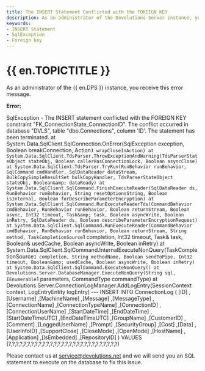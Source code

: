 ```yaml
---
title: The INSERT Statement Conflicted with the FOREIGN KEY
description: As an administrator of the Devolutions Server instance, you receive this error message. SqlException - The INSERT statement conflicted with the FOREIGN KEY
keywords:
- INSERT Statement
- SqlException
- Foreign key
---
```

# {{ en.TOPICTITLE }} 
As an administrator of the {{ en.DPS }} instance, you receive this error message.  

**Error:**  

SqlException - The INSERT statement conflicted with the FOREIGN KEY constraint &quot;FK_ConnectionState_ConnectionID&quot;. The conflict occurred in database &quot;DVLS&quot;, table &quot;dbo.Connections&quot;, column &apos;ID&apos;. The statement has been terminated. at System.Data.SqlClient.SqlConnection.OnError(SqlException exception, Boolean breakConnection, Action`1 wrapCloseInAction) at System.Data.SqlClient.TdsParser.ThrowExceptionAndWarning(TdsParserStateObject stateObj, Boolean callerHasConnectionLock, Boolean asyncClose) at System.Data.SqlClient.TdsParser.TryRun(RunBehavior runBehavior, SqlCommand cmdHandler, SqlDataReader dataStream, BulkCopySimpleResultSet bulkCopyHandler, TdsParserStateObject stateObj, Boolean&amp; dataReady) at System.Data.SqlClient.SqlCommand.FinishExecuteReader(SqlDataReader ds, RunBehavior runBehavior, String resetOptionsString, Boolean isInternal, Boolean forDescribeParameterEncryption) at System.Data.SqlClient.SqlCommand.RunExecuteReaderTds(CommandBehavior cmdBehavior, RunBehavior runBehavior, Boolean returnStream, Boolean async, Int32 timeout, Task&amp; task, Boolean asyncWrite, Boolean inRetry, SqlDataReader ds, Boolean describeParameterEncryptionRequest) at System.Data.SqlClient.SqlCommand.RunExecuteReader(CommandBehavior cmdBehavior, RunBehavior runBehavior, Boolean returnStream, String method, TaskCompletionSource`1 completion, Int32 timeout, Task&amp; task, Boolean&amp; usedCache, Boolean asyncWrite, Boolean inRetry) at System.Data.SqlClient.SqlCommand.InternalExecuteNonQuery(TaskCompletionSource`1 completion, String methodName, Boolean sendToPipe, Int32 timeout, Boolean&amp; usedCache, Boolean asyncWrite, Boolean inRetry) at System.Data.SqlClient.SqlCommand.ExecuteNonQuery() at Devolutions.Server.DatabaseManager.ExecuteNonQuery(String sql, IEnumerable`1 parameters, CommandType commandType) at Devolutions.Server.ConnectionLogManager.AddLogEntry(SessionContext context, LogEntryEntity logEntry) --- INSERT INTO ConnectionLog ( [ID] ,[Username] ,[MachineName] ,[Message] ,[MessageType] ,[ConnectionName] ,[ConnectionTypeName] ,[ConnectionID] ,[ConnectionUserName] ,[StartDateTime] ,[EndDateTime] ,[StartDateTimeUTC] ,[EndDateTimeUTC] ,[GroupName] ,[CustomerID] ,[Comment] ,[LoggedUserName] ,[Prompt] ,[SecurityGroup] ,[Cost] ,[Data] ,[UserInfoID] ,[SupportClose] ,[CloseMode] ,[OpenMode] ,[HostName] ,[Application] ,[IsEmbedded] ,[RepositoryID] ) VALUES (?,?,?,?,?,?,?,?,?,?,?,?,?,?,?,?,?,?,?,?,?,?,?,?,?,?,?,?,?)  

Please contact us at [service@devolutions.net](mailto:service@devolutions.net) and we will send you an SQL statement to execute on the database to fix this issue.  


